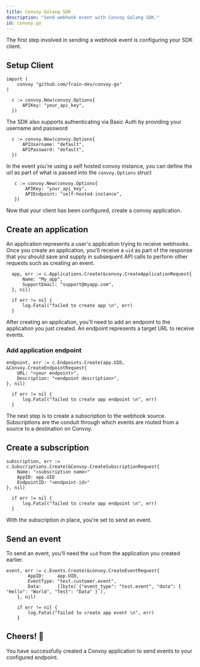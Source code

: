 ```yaml
---
title: Convoy Golang SDK
description: "Send webhook event with Convoy Golang SDK."
id: convoy.go
---
```


The first step involved in sending a webhook event is configuring your SDK client.

## Setup Client
```go[example]
import (
    convoy "github.com/frain-dev/convoy-go"
)

  c := convoy.New(convoy.Options{
      APIKey: "your_api_key",
  })
```

The SDK also supports authenticating via Basic Auth by providing your username and password

```go[example]
  c := convoy.New(convoy.Options{
      APIUsername: "default",
      APIPassword: "default",
  })
```

In the event you're using a self hosted convoy instance, you can define the url as part of what is passed into the `convoy.Options` struct

```go[example]
   c := convoy.New(convoy.Options{
       APIKey: "your_api_key",
       APIEndpoint: "self-hosted-instance",
   })
```

Now that your client has been configured, create a convoy application.

## Create an application

An application represents a user's application trying to receive webhooks. Once you create an application, you'll receive a `uid` as part of the response that you should save and supply in subsequent API calls to perform other requests such as creating an event.

```go[example]
  app, err := c.Applications.Create(&convoy.CreateApplicationRequest{
      Name: "My_app",
      SupportEmail: "support@myapp.com",
  }, nil)

  if err != nil {
      log.Fatal("failed to create app \n", err)
  }
```

After creating an application, you'll need to add an endpoint to the application you just created. An endpoint represents a target URL to receive events.

### Add application endpoint

```go[example]
endpoint, err := c.Endpoints.Create(app.UID, &Convoy.CreateEndpointRequest{
    URL: "<your endpoint>",
    Description: "<endpoint description>",
}, nil)

  if err != nil {
      log.Fatal("failed to create app endpoint \n", err)
  }
```

The next step is to create a subscription to the webhook source. Subscriptions are the conduit through which events are routed from a source to a destination on Convoy.

## Create a subscription

```go[example]
subscription, err := c.Subscriptions.Create(&Convoy.CreateSubscriptionRequest{
    Name: "<subscription name>"
    AppID: app.UID
    EndpointID: "<endpoint-id>"
}, nil)

  if err != nil {
      log.Fatal("failed to create app endpoint \n", err)
  }
```

With the subscription in place, you're set to send an event.
## Send an event

To send an event, you'll need the `uid` from the application you created earlier.

```go[example]
event, err := c.Events.Create(&convoy.CreateEventRequest{
		AppID:     app.UID,
		EventType: "test.customer.event",
		Data:      []byte(`{"event_type": "test.event", "data": { "Hello": "World", "Test": "Data" }`),
	}, nil)

	if err != nil {
		log.Fatal("failed to create app event \n", err)
	}
```

## Cheers! 🎉

You have successfully created a Convoy application to send events to your configured endpoint.